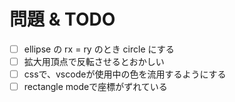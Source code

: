 # 問題 & TODO
- [ ] ellipse の rx = ry のとき circle にする
- [ ] 拡大用頂点で反転させるとおかしい
- [ ] cssで、vscodeが使用中の色を流用するようにする
- [ ] rectangle modeで座標がずれている